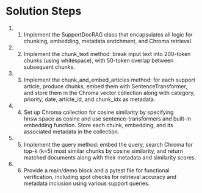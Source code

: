 # Solution Steps

1. 1. Implement the SupportDocRAG class that encapsulates all logic for chunking, embedding, metadata enrichment, and Chroma retrieval.

2. 2. Implement the chunk_text method: break input text into 200-token chunks (using whitespace), with 50-token overlap between subsequent chunks.

3. 3. Implement the chunk_and_embed_articles method: for each support article, produce chunks, embed them with SentenceTransformer, and store them in the Chroma vector collection along with category, priority, date, article_id, and chunk_idx as metadata.

4. 4. Set up Chroma collection for cosine similarity by specifying hnsw:space as cosine and use sentence-transformers and built-in embedding function. Store each chunk, embedding, and its associated metadata in the collection.

5. 5. Implement the query method: embed the query, search Chroma for top-k (k=5) most similar chunks by cosine similarity, and return matched documents along with their metadata and similarity scores.

6. 6. Provide a main/demo block and a pytest file for functional verification, including spot checks for retrieval accuracy and metadata inclusion using various support queries.

